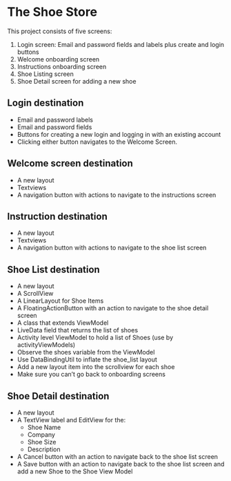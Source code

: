 # The Shoe Store

This project consists of five screens:

1. Login screen: Email and password fields and labels plus create and login buttons
2. Welcome onboarding screen
3. Instructions onboarding screen
4. Shoe Listing screen
5. Shoe Detail screen for adding a new shoe

## Login destination

   * Email and password labels
   * Email and password fields
   * Buttons for creating a new login and logging in with an existing account
   * Clicking either button navigates to the Welcome Screen.

## Welcome screen destination

   * A new layout
   * Textviews
   * A navigation button with actions to navigate to the instructions screen

## Instruction destination

   * A new layout
   * Textviews
   * A navigation button with actions to navigate to the shoe list screen

## Shoe List destination

   * A new layout
   * A ScrollView
   * A LinearLayout for Shoe Items
   * A FloatingActionButton with an action to navigate to the shoe detail screen
   * A class that extends ViewModel
   * LiveData field that returns the list of shoes
   * Activity level ViewModel to hold a list of Shoes (use by activityViewModels)
   * Observe the shoes variable from the ViewModel
   * Use DataBindingUtil to inflate the shoe_list layout
   * Add a new layout item into the scrollview for each shoe
   * Make sure you can’t go back to onboarding screens

## Shoe Detail destination

   * A new layout
   * A TextView label and EditView for the:
      - Shoe Name
      - Company
      - Shoe Size
      - Description
   * A Cancel button with an action to navigate back to the shoe list screen
   * A Save button with an action to navigate back to the shoe list screen and add a new Shoe to the Shoe View Model

